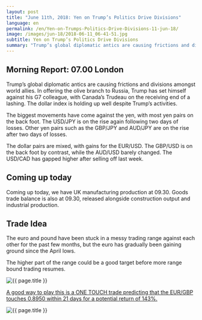 ```yaml
---
layout: post
title: "June 11th, 2018: Yen on Trump’s Politics Drive Divisions"
language: en
permalink: /en/Yen-on-Trumps-Politics-Drive-Divisions-11-jun-18/
image: /images/jun-18/2018-06-11_06-41-51.jpg
subtitle: Yen on Trump’s Politics Drive Divisions
summary: "Trump’s global diplomatic antics are causing frictions and divisions amongst world allies. In offering the olive branch to Russia, Trump has set himself against his G7 colleague, with Canada’s Trudeau on the receiving end of a lashing. The dollar index is holding up well despite Trump’s activities"
---
```

## Morning Report: 07.00 London

Trump’s global diplomatic antics are causing frictions and divisions amongst world allies. In offering the olive branch to Russia, Trump has set himself against his G7 colleague, with Canada’s Trudeau on the receiving end of a lashing. The dollar index is holding up well despite Trump’s activities. 

The biggest movements have come against the yen, with most yen pairs on the back foot. The USD/JPY is on the rise again following two days of losses. Other yen pairs such as the GBP/JPY and AUD/JPY are on the rise after two days of losses. 

The dollar pairs are mixed, with gains for the EUR/USD. The GBP/USD is on the back foot by contrast, while the AUD/USD barely changed. The USD/CAD has gapped higher after selling off last week.  

## Coming up today

Coming up today, we have UK manufacturing production at 09.30. Goods trade balance is also at 09.30, released alongside construction output and industrial production. 

## Trade Idea

The euro and pound have been stuck in a messy trading range against each other for the past few months, but the euro has gradually been gaining ground since the April lows. 

The higher part of the range could be a good target before more range bound trading resumes.


<img class="post-image" src="{{ site.url }}/images/jun-18/2018-06-11_06-41-51.jpg" alt="{{ page.title }}" title="{{ page.title }}">

<a href="%LINK%%?currency=GBP&market=forex&underlying=frxEURGBP&formname=touchnotouch&duration_amount=21&duration_units=d&amount=10&amount_type=stake&expiry_type=duration&barrier=0.8950" target="_blank" rel="noopener noreferrer nofollow">A good way to play this is a ONE TOUCH trade predicting that the EUR/GBP touches 0.8950 within 21 days for a potential return of 143%.</a>

<img class="post-image" src="{{ site.url }}/images/jun-18/2018-06-11_06-45-03.jpg" alt="{{ page.title }}" title="{{ page.title }}">
